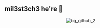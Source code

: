 ## mil3st3ch3 he're 👋

<div align="center">

![bg_github_2](https://github.com/uanc/uanc/assets/114768995/be80c21b-4150-4e3f-8b72-d116ebd74ba1)
